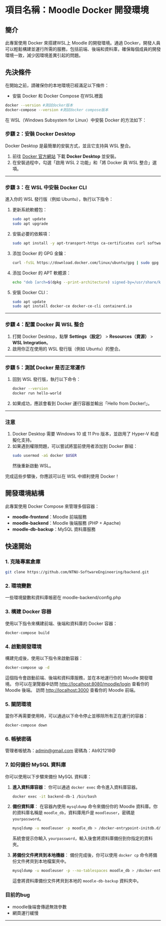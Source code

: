 # 項目名稱：Moodle Docker 開發環境

## 簡介
此專案使用 Docker 來搭建WSL上 Moodle 的開發環境。通過 Docker，開發人員可以輕鬆構建並運行所需的服務，包括前端、後端和資料庫，確保每個成員的開發環境一致，減少因環境差異引起的問題。

## 先決條件
在開始之前，請確保你的本地環境已經滿足以下條件：
- 安裝 Docker 和 Docker Compose 在WSL裡面
```bash
docker --version #測試docker版本
docker-compose --version #測試docker compose版本
```

在 WSL（Windows Subsystem for Linux）中安裝 Docker 的方法如下：

### **步驟 2：安裝 Docker Desktop**
Docker Desktop 是最簡單的安裝方式，並且它支持與 WSL 整合。

1. 前往 [Docker 官方網站](https://www.docker.com/products/docker-desktop) 下載 **Docker Desktop** 並安裝。
2. 在安裝過程中，勾選「啟用 WSL 2 功能」和「將 Docker 與 WSL 整合」選項。

---

### **步驟 3：在 WSL 中安裝 Docker CLI**
進入你的 WSL 發行版（例如 Ubuntu），執行以下指令：

1. 更新系統軟體包：
   ```bash
   sudo apt update
   sudo apt upgrade
   ```
2. 安裝必要的依賴項：
   ```bash
   sudo apt install -y apt-transport-https ca-certificates curl software-properties-common
   ```
3. 添加 Docker 的 GPG 金鑰：
   ```bash
   curl -fsSL https://download.docker.com/linux/ubuntu/gpg | sudo gpg --dearmor -o /usr/share/keyrings/docker-archive-keyring.gpg
   ```
4. 添加 Docker 的 APT 軟體源：
   ```bash
   echo "deb [arch=$(dpkg --print-architecture) signed-by=/usr/share/keyrings/docker-archive-keyring.gpg] https://download.docker.com/linux/ubuntu $(lsb_release -cs) stable" | sudo tee /etc/apt/sources.list.d/docker.list > /dev/null
   ```
5. 安裝 Docker CLI：
   ```bash
   sudo apt update
   sudo apt install docker-ce docker-ce-cli containerd.io
   ```
---

### **步驟 4：配置 Docker 與 WSL 整合**
1. 打開 Docker Desktop，點擊 **Settings（設定）** > **Resources（資源）** > **WSL Integration**。
2. 啟用你正在使用的 WSL 發行版（例如 Ubuntu）的整合。

---

### **步驟 5：測試 Docker 是否正常運作**
1. 回到 WSL 發行版，執行以下命令：
   ```bash
   docker --version
   docker run hello-world
   ```
2. 如果成功，應該會看到 Docker 運行容器並輸出「Hello from Docker!」。

---

### **注意**
1. Docker Desktop 需要 Windows 10 或 11 Pro 版本，並啟用了 Hyper-V 和虛擬化支持。
2. 如果遇到權限問題，可以嘗試將當前使用者添加到 Docker 群組：
   ```bash
   sudo usermod -aG docker $USER
   ```
   然後重新啟動 WSL。

完成這些步驟後，你應該可以在 WSL 中順利使用 Docker！


## 開發環境結構
此專案使用 Docker Compose 來管理多個容器：
- **moodle-frontend**：Moodle 前端服務
- **moodle-backend**：Moodle 後端服務 (PHP + Apache)
- **moodle-db-backup**：MySQL 資料庫服務

## 快速開始

### 1. 克隆專案倉庫
```bash
git clone https://github.com/NTNU-SoftwareEngineering/backend.git
```
### 2. 環境變數
一些環境變數和資料庫帳密在
moodle-backend/config.php

### 3. 構建 Docker 容器
使用以下指令來構建前端、後端和資料庫的 Docker 容器：
```bash
docker-compose build
```

### 4. 啟動開發環境
構建完成後，使用以下指令來啟動容器：
```bash
docker-compose up -d
```

這個指令會啟動前端、後端和資料庫服務，並在本地運行你的 Moodle 開發環境。
你可以在瀏覽器中訪問 [http://localhost:8080/moodle/login](http://localhost:8080/moodle/login) 查看你的 Moodle 後端。
訪問 [http://localhost:3000](http://localhost:3000) 查看你的 Moodle 前端。

### 5. 關閉環境
當你不再需要使用時，可以通過以下命令停止並移除所有正在運行的容器：
```bash
docker-compose down
```

### 6. 帳號密碼
管理者帳號為：admin@gmail.com
密碼為：Ab921218@

### 7. 如何備份 MySQL 資料庫

你可以使用以下步驟來備份 MySQL 資料庫：

1. **進入資料庫容器**：
   你可以通過 `docker exec` 命令進入資料庫容器。

   ```bash
   docker exec -it backend-db-1 /bin/bash
   ```

2. **備份資料庫**：
   在容器內使用 `mysqldump` 命令來備份你的 Moodle 資料庫。你的資料庫名稱是 `moodle_db`，資料庫用戶是 `moodleuser`，密碼是 `yourpassword`。

   ```bash
   mysqldump -u moodleuser -p moodle_db > /docker-entrypoint-initdb.d/moodle_db_backup.sql
   ```

   系統會提示你輸入 `yourpassword`，輸入後會將資料庫備份到你指定的資料夾。

3. **將備份文件拷貝到本地機器**：
   備份完成後，你可以使用 `docker cp` 命令將備份文件拷貝到本地檔案夾中。

   ```bash
   mysqldump -u moodleuser -p --no-tablespaces moodle_db > /docker-entrypoint-initdb.d/moodle_db_backup.sql
   ```

   這會將資料庫備份文件拷貝到本地的 `moodle-db-backup` 資料夾中。

### 目前的bug

- moodle後端會傳遞無效參數
- 網頁運行緩慢

---
